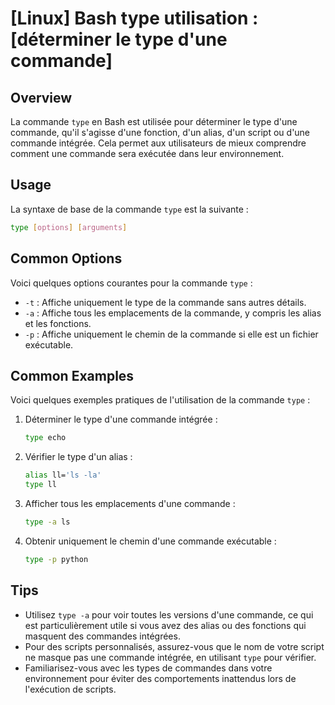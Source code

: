# [Linux] Bash type utilisation : [déterminer le type d'une commande]

## Overview
La commande `type` en Bash est utilisée pour déterminer le type d'une commande, qu'il s'agisse d'une fonction, d'un alias, d'un script ou d'une commande intégrée. Cela permet aux utilisateurs de mieux comprendre comment une commande sera exécutée dans leur environnement.

## Usage
La syntaxe de base de la commande `type` est la suivante :

```bash
type [options] [arguments]
```

## Common Options
Voici quelques options courantes pour la commande `type` :

- `-t` : Affiche uniquement le type de la commande sans autres détails.
- `-a` : Affiche tous les emplacements de la commande, y compris les alias et les fonctions.
- `-p` : Affiche uniquement le chemin de la commande si elle est un fichier exécutable.

## Common Examples
Voici quelques exemples pratiques de l'utilisation de la commande `type` :

1. Déterminer le type d'une commande intégrée :
   ```bash
   type echo
   ```

2. Vérifier le type d'un alias :
   ```bash
   alias ll='ls -la'
   type ll
   ```

3. Afficher tous les emplacements d'une commande :
   ```bash
   type -a ls
   ```

4. Obtenir uniquement le chemin d'une commande exécutable :
   ```bash
   type -p python
   ```

## Tips
- Utilisez `type -a` pour voir toutes les versions d'une commande, ce qui est particulièrement utile si vous avez des alias ou des fonctions qui masquent des commandes intégrées.
- Pour des scripts personnalisés, assurez-vous que le nom de votre script ne masque pas une commande intégrée, en utilisant `type` pour vérifier.
- Familiarisez-vous avec les types de commandes dans votre environnement pour éviter des comportements inattendus lors de l'exécution de scripts.
